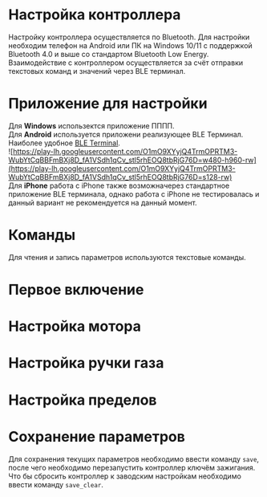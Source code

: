 # Настройка контроллера
Настройку контроллера осуществляется по Bluetooth. Для настройки необходим телефон на Android или ПК на Windows 10/11 с поддержкой Bluetooth 4.0 и выше со стандартом Bluetooth Low Energy.  
Взаимодействие с контроллером осуществляется за счёт отправки текстовых команд и значений через BLE терминал.  
# Приложение для настройки
Для **Windows** использектся приложение ПППП.  
Для **Android** используется приложени реализующее BLE Терминал. Наиболее удобное [BLE Terminal](https://play.google.com/store/apps/details?id=com.mightyit.gops.bleterminal&hl=en).  
![https://play-lh.googleusercontent.com/O1mO9XYyjQ4TrmOPRTM3-WubYtCqBBFmBXj8D_fA1VSdh1qCv_stl5rhEOQ8tbRjG76D=w480-h960-rw](https://play-lh.googleusercontent.com/O1mO9XYyjQ4TrmOPRTM3-WubYtCqBBFmBXj8D_fA1VSdh1qCv_stl5rhEOQ8tbRjG76D=s128-rw)  
Для **iPhone** работа с iPhone также возможначерез стандартное приложение BLE терминала, однако работа с iPhone не тестировалась и данный вариант не рекомендуется на данный момент.
# Команды
Для чтения и запись параметров используются текстовые команды.   
# Первое включение

# Настройка мотора
# Настройка ручки газа
# Настройка пределов
# Сохранение параметров
Для сохранения текущих параметров необходимо ввести команду `save`, после чего необходимо перезапустить контроллер ключём зажигания.  
Что бы сбросить контроллер к заводским настройкам необходимо ввести команду `save_clear`.

